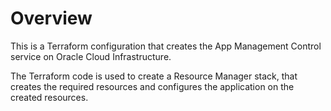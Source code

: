 # Overview
This is a Terraform configuration that creates the App Management Control service on Oracle Cloud Infrastructure.

The Terraform code is used to create a Resource Manager stack, that creates the required resources and configures the application on the created resources.